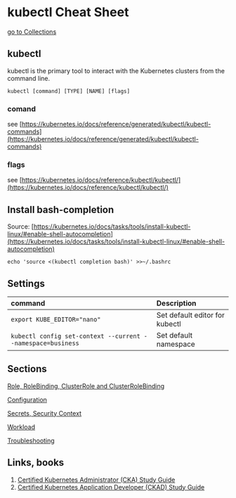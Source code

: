 # kubectl Cheat Sheet

[go to Collections](../README.md)

## kubectl

kubectl is the primary tool to interact with the Kubernetes clusters from the command line.

```text
kubectl [command] [TYPE] [NAME] [flags]
```

### comand

see [https://kubernetes.io/docs/reference/generated/kubectl/kubectl-commands](https://kubernetes.io/docs/reference/generated/kubectl/kubectl-commands)

### flags

see [https://kubernetes.io/docs/reference/kubectl/kubectl/](https://kubernetes.io/docs/reference/kubectl/kubectl/)

## Install bash-completion

Source: [https://kubernetes.io/docs/tasks/tools/install-kubectl-linux/#enable-shell-autocompletion](https://kubernetes.io/docs/tasks/tools/install-kubectl-linux/#enable-shell-autocompletion)

```text
echo 'source <(kubectl completion bash)' >>~/.bashrc
```

## Settings

| command | Description                                         |
| :---    | :---                                                |
| ```export KUBE_EDITOR="nano"``` | Set default editor for kubectl |
| ```kubectl config set-context --current --namespace=business``` | Set default namespace |

## Sections

[Role, RoleBinding, ClusterRole and ClusterRoleBinding](kubectl-rbac.md)

[Configuration](kubectl-configuration.md)

[Secrets, Security Context](kubectl-secrets.md)

[Workload](kubectl-workload.md)

[Troubleshooting](kubectl-troubleshooting.md)

## Links, books

1. [Certified Kubernetes Administrator (CKA) Study Guide](https://www.amazon.com/-/de/dp/1098107225)
2. [Certified Kubernetes Application Developer (CKAD) Study Guide](https://www.amazon.com/-/de/dp/1492083739)